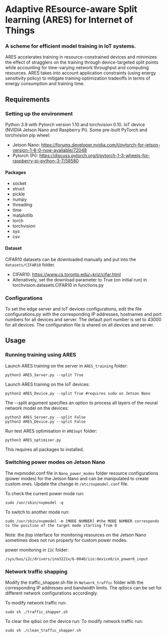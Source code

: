 # Adaptive REsource-aware Split learning (ARES) for Internet of Things
### A scheme for efficient model training in IoT systems. 

ARES accelerates training in resource-constrained devices and minimizes the effect of stragglers on the training through device-targeted split points while accounting for time-varying network throughput and computing resources. ARES takes into account application constraints (using energy sensitivity policy) to mitigate training optimization tradeoffs in terms of energy consumption and training time.

## Requirements

### Setting up the environment

Python 3.9 with Pytorch version 1.10 and torchvision 0.10. IoT device (NVIDIA Jetson Nano and Raspberry Pi). 
Some pre-built PyTorch and torchvision pip wheel:

- Jetson Nano: https://forums.developer.nvidia.com/t/pytorch-for-jetson-version-1-8-0-now-available/72048
- Pytorch (Pi): https://discuss.pytorch.org/t/pytorch-1-3-wheels-for-raspberry-pi-python-3-7/58580

#### Packages

* socket
* struct
* pickle
* numpy
* threading
* time
* matplotlib
* torch
* torchvision
* sys
* csv

#### Dataset

CIFAR10 datasets can be downloaded manually and put into the `datasets/CIFAR10` folder. 
- CIFAR10: https://www.cs.toronto.edu/~kriz/cifar.html
- Altenatively, set the download parameter to True (on initial run) in torchvision.datasets.CIFAR10 in functions.py

### Configurations 

To set the edge server and IoT devices configurations, edit the file configurations.py with the corresponding IP addresses, hostnames and port numbers for all devices and server. 
The default port number is set to 43000 for all devices. The configuration file is shared on all devices and server.

## Usage

### Running training using ARES 

Launch ARES training on the server in `ARES_training` folder:
```
python3 ARES_Server.py --split True 
```
Launch ARES training on the IoT devices:
```
python3 ARES_Device.py --split True #requires sudo on Jetson Nano
```

The --split argument specifies an option to process all layers of the neural network model on the devices:
```
python3 ARES_Server.py --split False 
python3 ARES_Device.py --split False 
```

Run test ARES optimisation in `ARESopt` folder:
```
python3 ARES_optimiser.py
```
This requires all packages to installed.

### Switching power modes on Jetson Nano

The nvpmodel.conf file in `Nano_power_modes` folder resource configurations (power modes) for the Jetson Nano and can be manipulated to create custom ones. Update the change in `/etc/nvpmodel.conf` file.

To check the current power mode run:
```
sudo /usr/sbin/nvpmodel -q
```
To switch to another mode run:
```
sudo /usr/sbin/nvpmodel -m [MODE NUMBER] #the MODE NUMBER corresponds to the position of the target mode starting from 0
```
Note: the jtop interface for monitoring resources on the Jetson Nano sometimes does not run properly for custom power modes.

power monitoring in `I2C` folder:
```
/sys/bus/i2c/drivers/ina3221x/6-0040/iio:device0/in_power0_input
```

### Network traffic shapping

Modify the traffic_shapper.sh file in `Network_traffic` folder with the corresponding IP addresses and bandwidth limits. The qdiscs can be set for different network configurations accordingly.

To modify network traffic run:  
```
sudo sh ./traffic_shapper.sh
```
To clear the qdisc on the device run:
To modify network traffic run:  
```
sudo sh ./clean_traffic_shapper.sh
```

